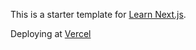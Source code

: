 This is a starter template for [Learn Next.js](https://nextjs.org/learn).

Deploying at
[Vercel](https://nextjs-blog-lime-tau-42.vercel.app/)
